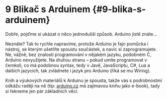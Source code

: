 # 9 Blikač s Arduinem {#9-blika-s-arduinem}

Dobře, pojďme si ukázat o něco jednodušší způsob. Arduino jistě znáte…

Neznáte? Tak to rychle napravíme, protože Arduino je fajn pomůcka i nástroj, se kterým ušetříte spoustu součástek, a navíc si zaprogramujete. Ne, vážně, bez znalosti programování v nějakém jazyku, podobném C, Arduino nevyužijete. Na druhou stranu – pokud umíte programovat v čemkoli, co má podobnou syntax, tedy v Javě, JavaScriptu, C#, Lua a dalších jazycích, tak zvládnete i jazyk pro Arduino (říká se mu Wiring).

Knih a výukových materiálů k Arduinu je spousta, takže vás s podrobnostmi odkážu raději na ně (tip: [arduino.cz](http://arduino.cz) má zajímavou knihu jako e-book), tady si řekneme jen pár základních věcí.
